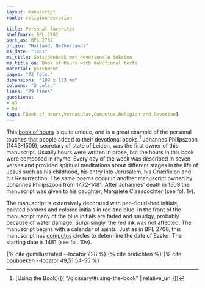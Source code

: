 ```yaml
---
layout: manuscript
route: religion-devotion

title: Personal favorites
shelfmark: BPL 2782
sort_as: BPL 2782
origin: "Holland, Netherlands"
ms_date: "1481"
ms_title: Getijdenboek met devotionele teksten
ms_title_en: Book of Hours with devotional texts
material: parchment
pages: "72 fols."
dimensions: "189 x 133 mm"
columns: "2 cols."
lines: "29 lines"
questions:
- a3
- b8
tags: [Book of Hours,Vernacular,Computus,Religion and Devotion]
---
```


This [book of hours](https://en.wikipedia.org/wiki/Book_of_hours) is
quite unique, and is a great example of the personal touches that people
added to their devotional books.[^1] Johannes Philipszoon (1443-1509),
secretary of state of Leiden, was the first owner of this manuscript.
Usually hours were written in prose, but the hours in this book were
composed in rhyme. Every day of the week was described in seven verses
and provided spiritual meditations about different stages in the life of
Jesus such as his childhood, his entry into Jerusalem, his Crucifixion
and his Resurrection. The same poems occur in another manuscript owned
by Johannes Philipszoon from 1472-1481. After Johannes' death in 1509
the manuscript was given to his daughter, Margriete Claesdochter (see
fol. <span data-fol="1v" class="fref">1v</span>).

The manuscript is extensively decorated with pen-flourished initials,
painted borders and colored initials in red and blue. In the front of
the manuscript many of the blue initials are faded and smudgy, probably
because of water damage. Surprisingly, the red ink was not affected. The
manuscript begins with a calendar of saints. Just as in BPL 2706, this
manuscript has [computus](https://en.wikipedia.org/wiki/Computus)
circles to determine the date of Easter. The starting date is 1481 (see
fol. <span data-fol="10v" class="fref">10v</span>).

[^1]: [Using the Book]({{ "/glossary/#using-the-book" | relative_url }})

{% cite gumillustrated --locator 228 %}
{% cite bridichten %}
{% cite bouboeken --locator 49,51,54-55 %}